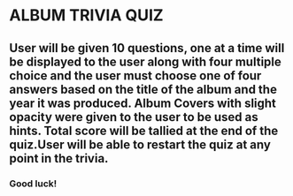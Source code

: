 # ALBUM TRIVIA QUIZ

## User will be given 10 questions, one at a time will be displayed to the user along with four multiple choice and the user must choose one of four answers based on the title of the album and the year it was produced. Album Covers with slight opacity were given to the user to be used as hints. Total score will be tallied at the end of the quiz.User will be able to restart the quiz at any point in the trivia.

### Good luck!
